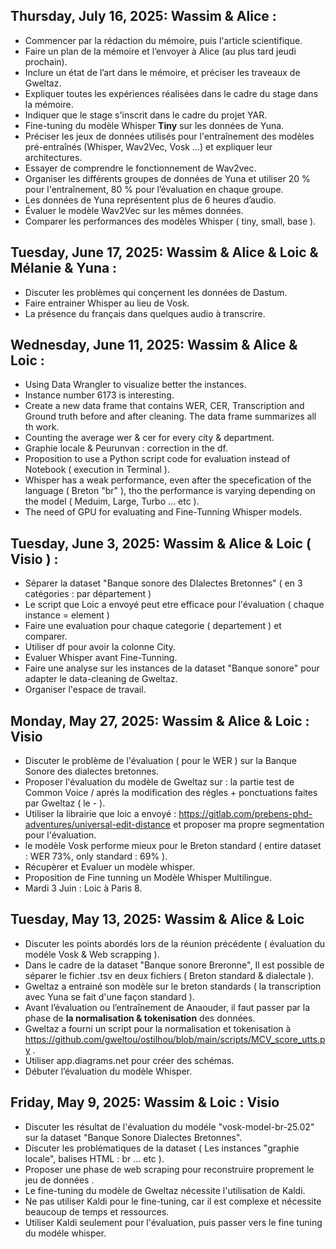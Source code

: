 ## Thursday, July 16, 2025: Wassim & Alice :
- Commencer par la rédaction du mémoire, puis l'article scientifique.
- Faire un plan de la mémoire et l’envoyer à Alice (au plus tard jeudi prochain).
- Inclure un état de l’art dans le mémoire, et préciser les traveaux de Gweltaz.
- Expliquer toutes les expériences réalisées dans le cadre du stage dans la mémoire.
- Indiquer que le stage s'inscrit dans le cadre du projet YAR.
- Fine-tuning du modèle Whisper **Tiny** sur les données de Yuna.
- Préciser les jeux de données utilisés pour l'entraînement des modèles pré-entraînés (Whisper, Wav2Vec, Vosk ...) et expliquer leur architectures.
- Essayer de comprendre le fonctionnement de Wav2vec.
- Organiser les différents groupes de données de Yuna et utiliser 20 % pour l'entraînement, 80 % pour l’évaluation en chaque groupe.
- Les données de Yuna représentent plus de 6 heures d’audio.
- Évaluer le modèle Wav2Vec sur les mêmes données.
- Comparer les performances des modèles Whisper ( tiny, small, base ).

## Tuesday, June 17, 2025: Wassim & Alice & Loic & Mélanie & Yuna :
- Discuter les problèmes qui conçernent les données de Dastum.
- Faire entrainer Whisper au lieu de Vosk.
- La présence du français dans quelques audio à transcrire.



## Wednesday, June 11, 2025: Wassim & Alice & Loic :
- Using Data Wrangler to visualize better the instances.
- Instance number 6173 is interesting.
- Create a new data frame that contains WER, CER, Transcription and Ground truth before and after cleaning. The data frame summarizes all th work.
- Counting the average wer & cer for every city & department.
- Graphie locale & Peurunvan : correction in the df.
- Proposition to use a Python script code for evaluation instead of Notebook ( execution in Terminal ).
- Whisper has a weak performance, even after the specefication of the language ( Breton "br" ), tho the performance is varying depending on the model ( Meduim, Large, Turbo ... etc ).
- The need of GPU for evaluating and Fine-Tunning Whisper models.

## Tuesday, June 3, 2025: Wassim & Alice & Loic ( Visio ) :
- Séparer la dataset "Banque sonore des DIalectes Bretonnes" ( en 3 catégories : par département )
- Le script que Loic a envoyé peut etre efficace pour l'évaluation ( chaque instance = element )
- Faire une evaluation pour chaque categorie ( departement ) et comparer.
- Utiliser df pour avoir la colonne City.
- Evaluer Whisper avant Fine-Tunning.
- Faire une analyse sur les instances de la dataset "Banque sonore" pour adapter le data-cleaning de Gweltaz.
- Organiser l'espace de travail.

## Monday, May 27, 2025: Wassim & Alice & Loic : Visio
- Discuter le problème de l'évaluation ( pour le WER ) sur la Banque Sonore des dialectes bretonnes.
- Proposer l'évaluation du modèle de Gweltaz sur : la partie test de Common Voice / aprés la modification des régles + ponctuations faites par Gweltaz ( le - ).
- Utiliser la librairie que loic a envoyé : https://gitlab.com/prebens-phd-adventures/universal-edit-distance et proposer ma propre segmentation pour l'évaluation.
- le modèle Vosk performe mieux pour le Breton standard ( entire dataset : WER 73%, only standard : 69% ).
- Récupèrer et Evaluer un modèle whisper.
- Proposition de Fine tunning un Modèle Whisper Multilingue.
- Mardi 3 Juin : Loic à Paris 8.

## Tuesday, May 13, 2025: Wassim & Alice & Loic
* Discuter les points abordés lors de la réunion précédente ( évaluation du modéle Vosk & Web scrapping ).
* Dans le cadre de la dataset "Banque sonore Breronne", Il est possible de séparer le fichier .tsv en deux fichiers ( Breton standard & dialectale ).
* Gweltaz a entrainé son modèle sur le breton standards ( la transcription avec Yuna se fait d'une façon standard ).
* Avant l’évaluation ou l’entraînement de Anaouder, il faut passer par la phase de **la normalisation & tokenisation** des données.
* Gweltaz a fourni un script pour la normalisation et tokenisation à https://github.com/gweltou/ostilhou/blob/main/scripts/MCV_score_utts.py .
* Utiliser app.diagrams.net pour créer des schémas.
* Débuter l’évaluation du modèle Whisper.

## Friday, May 9, 2025: Wassim & Loic : Visio
* Discuter les résultat de l'évaluation du modéle "vosk-model-br-25.02" sur la dataset "Banque Sonore Dialectes Bretonnes".
* Discuter les problématiques de la dataset ( Les instances "graphie locale", balises HTML : br ... etc ).
* Proposer une phase de web scraping pour reconstruire proprement le jeu de données .
* Le fine-tuning du modèle de Gweltaz nécessite l'utilisation de Kaldi.
* Ne pas utiliser Kaldi pour le fine-tuning, car il est complexe et nécessite beaucoup de temps et ressources.
* Utiliser Kaldi seulement pour l'évaluation, puis passer vers le fine tuning du modéle whisper.
